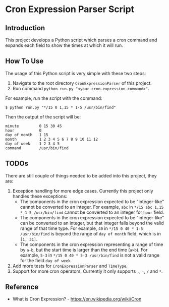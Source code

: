 # Cron Expression Parser Script

## Introduction

This project develops a Python script which parses a cron command and expands each field to show the times at which it will run.

## How To Use

The usage of this Python script is very simple with these two steps:
1. Navigate to the root directory `CronExpressionParser` of this project.
2. Run command
``python run.py "<your-cron-expression-command>"``. 

For example, run the script with the command:
```
$ python run.py "*/15 0 1,15 * 1-5 /usr/bin/find"
```
Then the output of the script will be:
```
minute         0 15 30 45
hour           0
day of month   1 15
month          1 2 3 4 5 6 7 8 9 10 11 12
day of week    1 2 3 4 5
command        /usr/bin/find
```

## TODOs
There are still couple of things needed to be added into this project, they are:
1. Exception handling for more edge cases. Currently this project only handles these exceptions:
   * The components in the cron expression expected to be "integer-like" cannot be converted to an integer. For example, `abc` in
   `*/15 abc 1,15 * 1-5 /usr/bin/find` cannot be converted to an integer for `hour` field.
   * The components in the cron expression expected to be "integer-like" can be converted to an integer, 
   but that integer falls beyond the valid range of that time type.
   For example, `40` in `*/15 0 40 * 1-5 /usr/bin/find` is beyond the range of `day of month` field, which is in `[1, 31]`.
   * The components in the cron expression representing a range of time by `a-b`, but the start time is larger than the end time (`a>b`).
   For example, `5-3` in `*/15 0 40 * 5-3 /usr/bin/find` is not a valid range for the field `day of week`.
2. Add more tests for `CronExpressionParser` and `TimeType`.
3. Support for more cron operators. Currently it only supports `,`, `-`, `/` and `*`.

## Reference
* What is Cron Expression? - https://en.wikipedia.org/wiki/Cron




